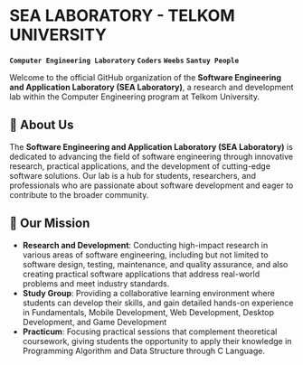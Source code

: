 # SEA LABORATORY - TELKOM UNIVERSITY

**`Computer Engineering Laboratory`** **`Coders`** **`Weebs`** **`Santuy People`**

Welcome to the official GitHub organization of the **Software Engineering and Application Laboratory (SEA Laboratory)**, a research and development lab within the Computer Engineering program at Telkom University.

## 📝 About Us

The **Software Engineering and Application Laboratory (SEA Laboratory)** is dedicated to advancing the field of software engineering through innovative research, practical applications, and the development of cutting-edge software solutions. Our lab is a hub for students, researchers, and professionals who are passionate about software development and eager to contribute to the broader community.

## 🎯 Our Mission

- **Research and Development**: Conducting high-impact research in various areas of software engineering, including but not limited to software design, testing, maintenance, and quality assurance, and also creating practical software applications that address real-world problems and meet industry standards.
- **Study Group**: Providing a collaborative learning environment where students can develop their skills, and gain detailed hands-on experience in Fundamentals, Mobile Development, Web Development, Desktop Development, and Game Development
- **Practicum**: Focusing practical sessions that complement theoretical coursework, giving students the opportunity to apply their knowledge in Programming Algorithm and Data Structure through C Language.
